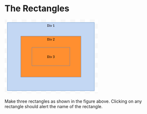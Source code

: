 # The Rectangles

![rectangles](./rectangles.png)

Make three rectangles as shown in the figure above. Clicking on any rectangle should alert the name of the rectangle.
